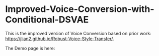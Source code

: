 # Improved-Voice-Conversion-with-Conditional-DSVAE

This is the improved version of Voice Conversion based on prior work: https://jlian2.github.io/Robust-Voice-Style-Transfer/. 

The Demo page is here:  
